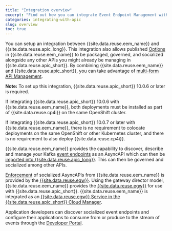 ```yaml
---
title: "Integration overview"
excerpt: "Find out how you can integrate Event Endpoint Management with API Connect."
categories: integrating-with-apic
slug: overview
toc: true
---
```


You can setup an integration between {{site.data.reuse.eem_name}} and {{site.data.reuse.apic_long}}. This integration also allows published [Options](../../about/key-concepts/#option) in {{site.data.reuse.eem_name}} to be packaged, governed, and socialized alongside any other APIs you might already be managing in {{site.data.reuse.apic_short}}. By combining {{site.data.reuse.eem_name}} and {{site.data.reuse.apic_short}}, you can take advantage of [multi-form API Management](../apic-eem-concepts/#multi-form-api-management).

**Note:** To set up this integration, {{site.data.reuse.apic_short}} 10.0.6 or later is required. 

If integrating {{site.data.reuse.apic_short}} 10.0.6 with {{site.data.reuse.eem_name}}, both deployments must be installed as part of {{site.data.reuse.cp4i}} on the same OpenShift cluster.

If integrating {{site.data.reuse.apic_short}} 10.0.7 or later with {{site.data.reuse.eem_name}}, there is no requirement to colocate deployments on the same OpenShift or other Kubernetes cluster, and there is no requirement to also deploy {{site.data.reuse.cp4i}}.

{{site.data.reuse.eem_name}} provides the capability to discover, describe and manage your Kafka [event endpoints](../../about/key-concepts/#event-endpoints) as an AsyncAPI which can then be [imported into {{site.data.reuse.apic_long}}](../generate-asyncapi). This can then be governed and socialized among other APIs.

[Enforcement](../apic-eem-concepts/#enforcement) of socialized AsyncAPIs from {{site.data.reuse.eem_name}} is provided by the [{{site.data.reuse.egw}}](../../about/key-concepts/#event-gateway). Using the gateway director model, {{site.data.reuse.eem_name}} provides the [{{site.data.reuse.egw}}](../../about/key-concepts/#event-gateway) for use with {{site.data.reuse.apic_short}}. {{site.data.reuse.eem_name}} is integrated as an [{{site.data.reuse.egw}} Service in the {{site.data.reuse.apic_short}} Cloud Manager](../configure-eem-for-apic).

Application developers can discover socialized event endpoints and configure their applications to consume from or produce to the stream of events through the [Developer Portal](../apic-eem-concepts/#developer-portal).
